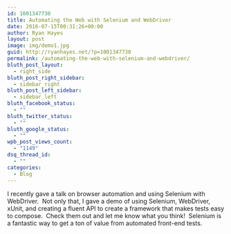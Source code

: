 ```yaml
---
id: 1001347730
title: Automating the Web with Selenium and WebDriver
date: 2016-07-15T00:31:26+00:00
author: Ryan Hayes
layout: post
image: img/demo1.jpg
guid: http://ryanhayes.net/?p=1001347730
permalink: /automating-the-web-with-selenium-and-webdriver/
bluth_post_layout:
  - right_side
bluth_post_right_sidebar:
  - sidebar_right
bluth_post_left_sidebar:
  - sidebar_left
bluth_facebook_status:
  - ""
bluth_twitter_status:
  - ""
bluth_google_status:
  - ""
wpb_post_views_count:
  - "1149"
dsq_thread_id:
  - ""
categories:
  - Blog
---
```

I recently gave a talk on browser automation and using Selenium with WebDriver.  Not only that, I gave a demo of using Selenium, WebDriver, xUnit, and creating a fluent API to create a framework that makes tests easy to compose.  Check them out and let me know what you think!  Selenium is a fantastic way to get a ton of value from automated front-end tests.